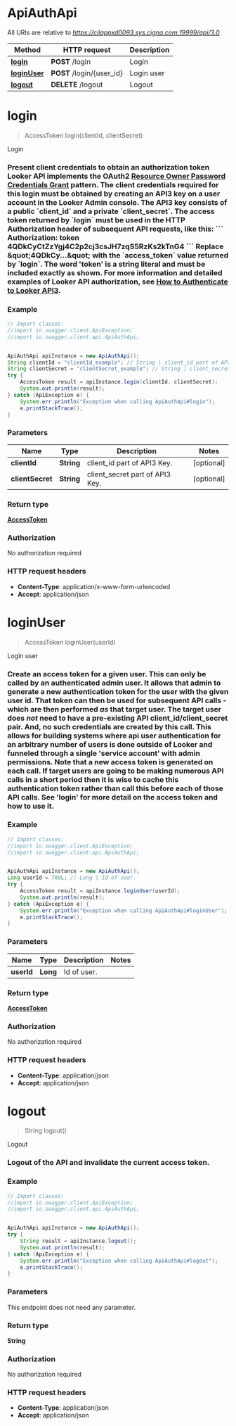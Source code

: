 # ApiAuthApi

All URIs are relative to *https://cilappxd0093.sys.cigna.com:19999/api/3.0*

Method | HTTP request | Description
------------- | ------------- | -------------
[**login**](ApiAuthApi.md#login) | **POST** /login | Login
[**loginUser**](ApiAuthApi.md#loginUser) | **POST** /login/{user_id} | Login user
[**logout**](ApiAuthApi.md#logout) | **DELETE** /logout | Logout


<a name="login"></a>
# **login**
> AccessToken login(clientId, clientSecret)

Login

### Present client credentials to obtain an authorization token  Looker API implements the OAuth2 [Resource Owner Password Credentials Grant](https://looker.com/docs/r/api/outh2_resource_owner_pc) pattern. The client credentials required for this login must be obtained by creating an API3 key on a user account in the Looker Admin console. The API3 key consists of a public &#x60;client_id&#x60; and a private &#x60;client_secret&#x60;.  The access token returned by &#x60;login&#x60; must be used in the HTTP Authorization header of subsequent API requests, like this: &#x60;&#x60;&#x60; Authorization: token 4QDkCyCtZzYgj4C2p2cj3csJH7zqS5RzKs2kTnG4 &#x60;&#x60;&#x60; Replace \&quot;4QDkCy...\&quot; with the &#x60;access_token&#x60; value returned by &#x60;login&#x60;. The word &#39;token&#39; is a string literal and must be included exactly as shown.  For more information and detailed examples of Looker API authorization, see [How to Authenticate to Looker API3](https://github.com/looker/looker-sdk-ruby/blob/master/authentication.md). 

### Example
```java
// Import classes:
//import io.swagger.client.ApiException;
//import io.swagger.client.api.ApiAuthApi;


ApiAuthApi apiInstance = new ApiAuthApi();
String clientId = "clientId_example"; // String | client_id part of API3 Key.
String clientSecret = "clientSecret_example"; // String | client_secret part of API3 Key.
try {
    AccessToken result = apiInstance.login(clientId, clientSecret);
    System.out.println(result);
} catch (ApiException e) {
    System.err.println("Exception when calling ApiAuthApi#login");
    e.printStackTrace();
}
```

### Parameters

Name | Type | Description  | Notes
------------- | ------------- | ------------- | -------------
 **clientId** | **String**| client_id part of API3 Key. | [optional]
 **clientSecret** | **String**| client_secret part of API3 Key. | [optional]

### Return type

[**AccessToken**](AccessToken.md)

### Authorization

No authorization required

### HTTP request headers

 - **Content-Type**: application/x-www-form-urlencoded
 - **Accept**: application/json

<a name="loginUser"></a>
# **loginUser**
> AccessToken loginUser(userId)

Login user

### Create an access token for a given user.  This can only be called by an authenticated admin user. It allows that admin to generate a new authentication token for the user with the given user id. That token can then be used for subsequent API calls - which are then performed *as* that target user.  The target user does *not* need to have a pre-existing API client_id/client_secret pair. And, no such credentials are created by this call.  This allows for building systems where api user authentication for an arbitrary number of users is done outside of Looker and funneled through a single &#39;service account&#39; with admin permissions. Note that a new access token is generated on each call. If target users are going to be making numerous API calls in a short period then it is wise to cache this authentication token rather than call this before each of those API calls.  See &#39;login&#39; for more detail on the access token and how to use it. 

### Example
```java
// Import classes:
//import io.swagger.client.ApiException;
//import io.swagger.client.api.ApiAuthApi;


ApiAuthApi apiInstance = new ApiAuthApi();
Long userId = 789L; // Long | Id of user.
try {
    AccessToken result = apiInstance.loginUser(userId);
    System.out.println(result);
} catch (ApiException e) {
    System.err.println("Exception when calling ApiAuthApi#loginUser");
    e.printStackTrace();
}
```

### Parameters

Name | Type | Description  | Notes
------------- | ------------- | ------------- | -------------
 **userId** | **Long**| Id of user. |

### Return type

[**AccessToken**](AccessToken.md)

### Authorization

No authorization required

### HTTP request headers

 - **Content-Type**: application/json
 - **Accept**: application/json

<a name="logout"></a>
# **logout**
> String logout()

Logout

### Logout of the API and invalidate the current access token. 

### Example
```java
// Import classes:
//import io.swagger.client.ApiException;
//import io.swagger.client.api.ApiAuthApi;


ApiAuthApi apiInstance = new ApiAuthApi();
try {
    String result = apiInstance.logout();
    System.out.println(result);
} catch (ApiException e) {
    System.err.println("Exception when calling ApiAuthApi#logout");
    e.printStackTrace();
}
```

### Parameters
This endpoint does not need any parameter.

### Return type

**String**

### Authorization

No authorization required

### HTTP request headers

 - **Content-Type**: application/json
 - **Accept**: application/json


